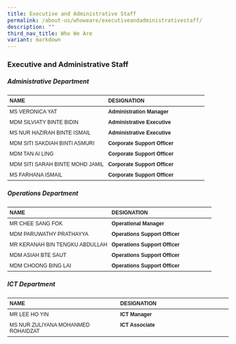 ```yaml
---
title: Executive and Administrative Staff
permalink: /about-us/whoweare/executiveandadministrativestaff/
description: ""
third_nav_title: Who We Are
variant: markdown
---
```

### **Executive and Administrative Staff**

<style>
  .staff-table {
    font-family: Arial, Helvetica, sans-serif;
    font-size: 12px;
    width: 100%;
    border-collapse: collapse;
  }
  .staff-table th, .staff-table td {
    text-align: left;
    padding: 5px;
    vertical-align: top;
  }
  .staff-table th {
    font-weight: bold;
  }
  .staff-table td:first-child {
    width: 50%;
  }
  .staff-table td:nth-child(2) {
    width: 50%;
  }
</style>

##### 		**Administrative Department**
<table class="staff-table">
	<thead>
  <tr>
    <th>NAME</th>
    <th>DESIGNATION</th>
  </tr>
	</thead>
  <tbody><tr>
    <td>MS VERONICA YAT</td>
    <td><strong>Administration Manager</strong></td>
  </tr>
  <tr>
    <td>MDM SILVIATY BINTE BIDIN</td>
    <td><strong>Administrative Executive</strong></td>
  </tr>
  <tr>
    <td>MS NUR HAZIRAH BINTE ISMAIL</td>
    <td><strong>Administrative Executive</strong></td>
  </tr>
  <tr>
    <td>MDM SITI SAKDIAH BINTI ASMURI</td>
    <td><strong>Corporate Support Officer</strong></td>
  </tr>
  <tr>
    <td>MDM TAN AI LING</td>
    <td><strong>Corporate Support Officer</strong></td>
  </tr>
  <tr>
    <td>MDM SITI SARAH BINTE MOHD JAMIL</td>
    <td><strong>Corporate Support Officer</strong></td>
  </tr>
  <tr>
    <td>MS FARHANA ISMAIL</td>
    <td><strong>Corporate Support Officer</strong></td>
  </tr>
</tbody></table>

		
##### **Operations Department**
<table class="staff-table">
	<thead>
  <tr>
    <th>NAME</th>
    <th>DESIGNATION</th>
  </tr>
	</thead>
  <tbody><tr>
    <td>MR CHEE SANG FOK</td>
    <td><strong>Operational Manager</strong></td>
  </tr>
  <tr>
    <td>MDM PARUWATHY PRATHAYYA</td>
    <td><strong>Operations Support Officer</strong></td>
  </tr>
  <tr>
    <td>MR KERANAH BIN TENGKU ABDULLAH</td>
    <td><strong>Operations Support Officer</strong></td>
  </tr>
  <tr>
    <td>MDM ASIAH BTE SAUT</td>
    <td><strong>Operations Support Officer</strong></td>
  </tr>
  <tr>
    <td>MDM CHOONG BING LAI</td>
    <td><strong>Operations Support Officer</strong></td>
  </tr>
</tbody></table>
		
##### **ICT Department**
<table class="staff-table">
	<thead>
  <tr>
    <th>NAME</th>
    <th>DESIGNATION</th>
  </tr>
	</thead>
  <tbody><tr>
    <td>MR LEE HO YIN</td>
    <td><strong>ICT Manager</strong></td>
  </tr>
	<tr>
    <td>MS NUR ZULIYANA MOHANMED ROHAIDZAT</td>
    <td><strong>ICT Associate</strong></td>
  </tr>
</tbody></table>